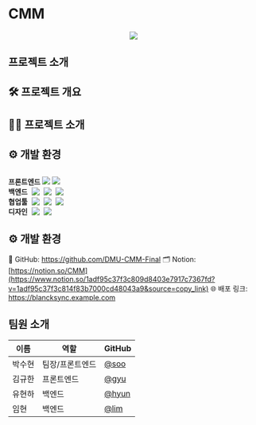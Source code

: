 # CMM
<p align="center">
  <img src="https://capsule-render.vercel.app/api?type=wave&color=EDE9F2&height=300&section=header&text=Blanck%20Sync&fontSize=60&fontColor=3B3740&animation=fadeIn" />
</p>

## 프로젝트 소개
## 🛠️ 프로젝트 개요



## 🧑‍💻 프로젝트 소개



## ⚙️ 개발 환경
<p align="center" style="display: flex; justify-content: center; gap: 20px; flex-wrap: wrap;">

  <span style="display: flex; align-items: center; gap: 8px;">
    <h4 style="margin: 0; display: inline-flex;">프론트엔드</h4>
    <img src="https://img.shields.io/badge/React-61DAFB?style=flat&logo=React&logoColor=white" />
    <img src="https://img.shields.io/badge/Typescript-3178C6?style=flat&logo=Typescript&logoColor=white" />
  </span>

  <span style="display: flex; align-items: center; gap: 8px;">
    <h4 style="margin: 0;">백엔드</h4>
    <img src="https://img.shields.io/badge/Node.js-339933?style=flat&logo=Node.js&logoColor=white" />
    <img src="https://img.shields.io/badge/MySQL-4479A1?style=flat&logo=MySQL&logoColor=white" />
    <img src="https://img.shields.io/badge/AmazonAWS-232F3E?style=flat&logo=Amazon%20AWS&logoColor=white" />
  </span>

  <span style="display: flex; align-items: center; gap: 8px;">
    <h4 style="margin: 0;">협업툴</h4>
    <img src="https://img.shields.io/badge/Notion-FFFFFF?style=flat&logo=Notion&logoColor=black" />
    <img src="https://img.shields.io/badge/GitHub-181717?style=flat&logo=GitHub&logoColor=white" />
    <img src="https://img.shields.io/badge/Discord-5865F2?style=flat&logo=Discord&logoColor=white" />
  </span>

  <span style="display: flex; align-items: center; gap: 8px;">
    <h4 style="margin: 0;">디자인</h4>
    <img src="https://img.shields.io/badge/Figma-F24E1E?style=flat&logo=Figma&logoColor=white" />
    <img src="https://img.shields.io/badge/Canva-00C4CC?style=flat&logo=Canva&logoColor=white" />
  </span>

</p>



## ⚙️ 개발 환경
🐙 GitHub: https://github.com/DMU-CMM-Final
🗂 Notion: [https://notion.so/CMM](https://www.notion.so/1adf95c37f3c809d8403e7917c7367fd?v=1adf95c37f3c814f83b7000cd48043a9&source=copy_link)
🌐 배포 링크: https://blancksync.example.com


## 팀원 소개
| 이름  | 역할     | GitHub                           |
| --- | ------ | -------------------------------- |
| 박수현 | 팀장/프론트엔드 | [@soo](https://github.com/park-soo-hyeon) |
| 김규한 | 프론트엔드 | [@gyu](https://github.com/gyuhan0114)   |
| 유현하 | 백엔드 | [@hyun](https://github.com/yoohyunha) |
| 임현 | 백엔드 | [@lim](https://github.com/limhyun0319) |



